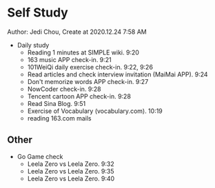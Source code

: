 # Self Study

Author: Jedi Chou, Create at 2020.12.24 7:58 AM

* Daily study
  * Reading 1 minutes at SIMPLE wiki. 9:20
  * 163 music APP check-in. 9:21
  * 101WeiQi daily exercise check-in. 9:22, 9:26
  * Read articles and check interview invitation (MaiMai APP). 9:24
  * Don't memorize words APP check-in. 9:27
  * NowCoder check-in. 9:28
  * Tencent cartoon APP check-in. 9:28
  * Read Sina Blog. 9:51
  * Exercise of Vocabulary (vocabulary.com). 10:19
  * reading 163.com mails

## Other

* Go Game check
  * Leela Zero vs Leela Zero. 9:32
  * Leela Zero vs Leela Zero. 9:35
  * Leela Zero vs Leela Zero. 9:40
